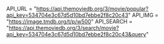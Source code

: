 API_URL = "https://api.themoviedb.org/3/movie/popular?api_key=534704e3c67d5d10bd7ebbe2f8c20c43"
API_IMG = "https://image.tmdb.org/t/p/w500"
API_SEARCH = "https://api.themoviedb.org/3/search/movie?api_key=534704e3c67d5d10bd7ebbe2f8c20c43&query"
